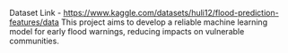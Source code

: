 Dataset Link - https://www.kaggle.com/datasets/huli12/flood-prediction-features/data
This project aims to develop a reliable machine learning model for early flood warnings, reducing impacts on vulnerable communities.
